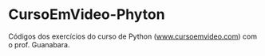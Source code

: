 # CursoEmVideo-Phyton
 Códigos dos exercícios do curso de Python (www.cursoemvideo.com) com o prof. Guanabara.
